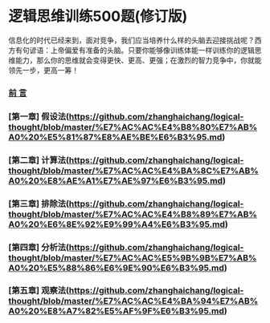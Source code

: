 # 逻辑思维训练500题(修订版)


信息化的时代已经来到，面对竞争，我们应当培养什么样的头脑去迎接挑战呢？西方有句谚语：上帝偏爱有准备的头脑。只要你能够像训练体能一样训练你的逻辑思维能力，那么你的思维就会变得更快、更高、更强；在激烈的智力竞争中，你就能领先一步，更高一筹！



### [前 言](https://github.com/zhanghaichang/logical-thought/blob/master/%E5%89%8D%20%E8%A8%80.md)

### [第一章] 假设法(https://github.com/zhanghaichang/logical-thought/blob/master/%E7%AC%AC%E4%B8%80%E7%AB%A0%20%E5%81%87%E8%AE%BE%E6%B3%95.md)

### [第二章] 计算法(https://github.com/zhanghaichang/logical-thought/blob/master/%E7%AC%AC%E4%BA%8C%E7%AB%A0%20%E8%AE%A1%E7%AE%97%E6%B3%95.md)

### [第三章] 排除法(https://github.com/zhanghaichang/logical-thought/blob/master/%E7%AC%AC%E4%B8%89%E7%AB%A0%20%E6%8E%92%E9%99%A4%E6%B3%95.md)

### [第四章] 分析法(https://github.com/zhanghaichang/logical-thought/blob/master/%E7%AC%AC%E5%9B%9B%E7%AB%A0%20%E5%88%86%E6%9E%90%E6%B3%95.md)

### [第五章] 观察法(https://github.com/zhanghaichang/logical-thought/blob/master/%E7%AC%AC%E4%BA%94%E7%AB%A0%20%E8%A7%82%E5%AF%9F%E6%B3%95.md)


